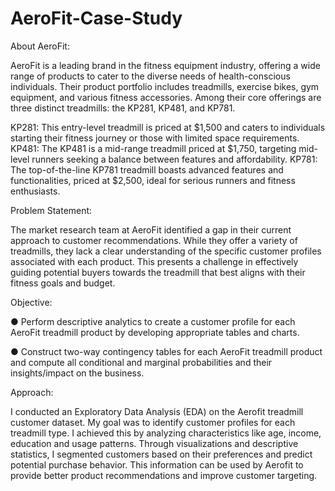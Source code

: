 # AeroFit-Case-Study

About AeroFit:

AeroFit is a leading brand in the fitness equipment industry, offering a wide range of products to cater to the diverse needs of health-conscious individuals. Their product portfolio includes treadmills, exercise bikes, gym equipment, and various fitness accessories.  Among their core offerings are three distinct treadmills: the KP281, KP481, and KP781.

KP281: This entry-level treadmill is priced at $1,500 and caters to individuals starting their fitness journey or those with limited space requirements.
KP481: The KP481 is a mid-range treadmill priced at $1,750, targeting mid-level runners seeking a balance between features and affordability.
KP781: The top-of-the-line KP781 treadmill boasts advanced features and functionalities, priced at $2,500, ideal for serious runners and fitness enthusiasts.


Problem Statement:

The market research team at AeroFit identified a gap in their current approach to customer recommendations. While they offer a variety of treadmills, they lack a clear understanding of the specific customer profiles associated with each product.  This presents a challenge in effectively guiding potential buyers towards the treadmill that best aligns with their fitness goals and budget.

Objective:

● Perform descriptive analytics to create a customer profile for each AeroFit treadmill
product by developing appropriate tables and charts.

● Construct two-way contingency tables for each AeroFit treadmill product and compute
all conditional and marginal probabilities and their insights/impact on the business.

Approach:

I conducted an Exploratory Data Analysis (EDA) on the Aerofit treadmill customer dataset. My goal was to identify customer profiles for each treadmill type. I achieved this by analyzing characteristics like age, income, education and usage patterns. Through visualizations and descriptive statistics, I segmented customers based on their preferences and predict potential purchase behavior. This information can be used by Aerofit to provide better product recommendations and improve customer targeting.
